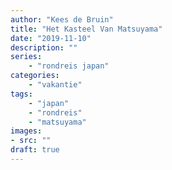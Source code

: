 ```yaml
---
author: "Kees de Bruin"
title: "Het Kasteel Van Matsuyama"
date: "2019-11-10"
description: ""
series:
    - "rondreis japan"
categories:
    - "vakantie"
tags:
    - "japan"
    - "rondreis"
    - "matsuyama"
images:
- src: ""
draft: true
---
```

